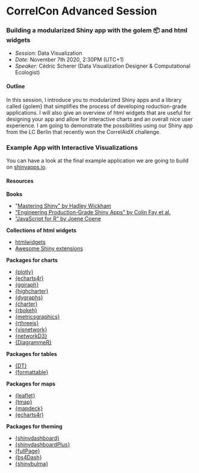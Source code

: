 
<!-- README.md is generated from README.Rmd. Please edit that file -->

# CorrelCon Advanced Session

### Building a modularized Shiny app with the golem 📦 and html widgets

  - *Session:* Data Visualization  
  - *Date:* November 7th 2020, 2:30PM (UTC+1)  
  - *Speaker:* Cédric Scherer (Data Visualization Designer &
    Computational Ecologist)

#### Outline

In this session, I introduce you to modularized Shiny apps and a library
called {golem} that simplifies the process of developing roduction-grade
applications. I will also give an overview of html widgets that are
useful for designing your app and allow for interactive charts and an
overall nice user experience. I am going to demonstrate the
possibilities using our Shiny app from the LC Berlin that recently won
the CorrelAidX challenge.

### Example App with Interactive Visualizations

You can have a look at the final example application we are going to
build on
[shinyapps.io](https://cedric-scherer.shinyapps.io/correlcon2020_golem_html_widgets/).

#### Resources

**Books**

  - "[Mastering Shiny" by Hadley Wickham](mastering-shiny.org)
  - [“Engineering Production-Grade Shiny Apps” by Colin Fay et
    al.](engineering-shiny.org)
  - [“JavaScript for R” by Joene Coene](javascript-for-r.com)

**Collections of html widgets**

  - [htmlwidgets](gallery.htmlwidgets.org)
  - [Awesome Shiny extensions](nanxstats/awesome-shiny-extensions)

**Packages for charts**

  - [{plotly}](plot.ly/r)
  - [{echarts4r}](echarts4r.john-coene.com)
  - [{ggiraph}](davidgohel.github.io/ggiraph)
  - [{highcharter}](jkunst.com/highcharter)
  - [{dygraphs}](rstudio.github.io/dygraphs)
  - [{charter}](github.com/johncoene/charter)
  - [{rbokeh}](hafen.github.io/rbokeh)
  - [{metricsgraphics}](hrbrmstr.github.io/metricsgraphics)
  - [{rthreejs}](github.com/bwlewis/rthreejs)
  - [{visnetwork}](dataknowledge.github.io/visNetwork)
  - [{networkD3}](christophergandrud.github.io/networkD3/)
  - [{DiagrammeR}](rich-iannone.github.io/DiagrammeR)

**Packages for tables**

  - [{DT}](rstudio.github.io/DT)
  - [{formattable}](renkun-ken.github.io/formattable)

**Packages for maps**

  - [{leaflet}](rstudio.github.io/leaflet)
  - [{tmap}](github.com/mtennekes/tmap)
  - [{mapdeck}](symbolixau.github.io/mapdeck)
  - [{echarts4r}](echarts4r.john-coene.com)

**Packages for theming**

  - [{shinydashboard}](rstudio.github.io/shinydashboard/)
  - [{shinydashboardPlus}](rinterface.github.io/shinydashboardPlus)
  - [{fullPage}](rinterface.github.io/fullPage)
  - [{bs4Dash}](rinterface.github.io/bs4Dash)
  - [{shinybulma}](rinterface.github.io/shinybulma)
